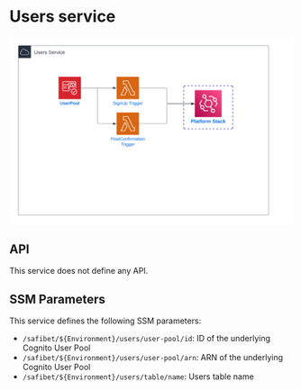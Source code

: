 # Users service

![Users architecture diagram](images/users.png)

## API

This service does not define any API.

<!-- ## Events

See [resources/events.yaml](resources/events.yaml) for a list of available events. -->

## SSM Parameters

This service defines the following SSM parameters:

- `/safibet/${Environment}/users/user-pool/id`: ID of the underlying Cognito User Pool
- `/safibet/${Environment}/users/user-pool/arn`: ARN of the underlying Cognito User Pool
- `/safibet/${Environment}/users/table/name`: Users table name
